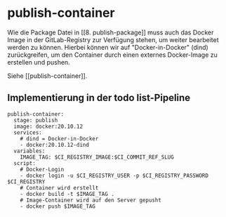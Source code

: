 # publish-container

Wie die Package Datei in [[8. publish-package]] muss auch das Docker Image in der GitLab-Registry zur Verfügung stehen, um weiter bearbeitet werden zu können.
Hierbei können wir auf "Docker-in-Docker" (dind) zurückgreifen, um den Container durch einen externes Docker-Image zu erstellen und pushen.

Siehe [[publish-container]].

## Implementierung in der todo list-Pipeline
````
publish-container:
  stage: publish
  image: docker:20.10.12
  services:
	# dind = Docker-in-Docker
    - docker:20.10.12-dind
  variables:
    IMAGE_TAG: $CI_REGISTRY_IMAGE:$CI_COMMIT_REF_SLUG
  script:
	# Docker-Login
    - docker login -u $CI_REGISTRY_USER -p $CI_REGISTRY_PASSWORD $CI_REGISTRY
    # Container wird erstellt
    - docker build -t $IMAGE_TAG .
    # Image-Container wird auf den Server gepusht
    - docker push $IMAGE_TAG